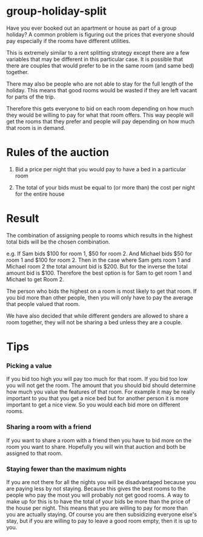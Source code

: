 # group-holiday-split
Have you ever booked out an apartment or house as part of a group holiday? A common problem is figuring out the prices 
that everyone should pay especially if the rooms have different utilities. 

This is extremely similar to a rent splitting strategy except there are a few variables that may be different in this 
particular case. It is possible that there are couples that would prefer to be in the same room (and same bed) together. 

There may also be people who are not able to stay for the full length of the holiday. This means that good rooms would 
be wasted if they are left vacant for parts of the trip.

Therefore this gets everyone to bid on each room depending on how much they would be willing to pay for what that room
offers. This way people will get the rooms that they prefer and people will pay depending on how much that room is in
demand. 

# Rules of the auction

1. Bid a price per night that you would pay to have a bed in a particular room

2. The total of your bids must be equal to (or more than) the cost per night for the entire house

# Result

The combination of assigning people to rooms which results in the highest total bids will be the chosen combination. 

e.g. If Sam bids $100 for room 1, $50 for room 2. And Michael bids $50 for room 1 and $100 for room 2. Then in the case 
where Sam gets room 1 and Michael room 2 the total amount bid is $200. But for the inverse the total amount bid is 
$100. Therefore the best option is for Sam to get room 1 and Michael to get Room 2.

The person who bids the highest on a room is most likely to get that room. If you bid more than other people, then you
will only have to pay the average that people valued that room. 

We have also decided that while different genders are allowed to share a room together, they will not be sharing a bed 
unless they are a couple. 

# Tips

### Picking a value
If you bid too high you will pay too much for that room. If you bid too low you will not get the room. 
The amount that you should bid should determine how much you value the features of that room. For example it may be 
really important to you that you get a nice bed but for another person it is more important to get a nice view. So you
would each bid more on different rooms. 

### Sharing a room with a friend
If you want to share a room with a friend then you have to bid more on the room you want to share. Hopefully you will 
win that auction and both be assigned to that room. 

### Staying fewer than the maximum nights
If you are not there for all the nights you will be disadvantaged because you are paying less by not staying. Because 
this gives the best rooms to the people who pay the most you will probably not get good rooms. A way to make up for this 
is to have the total of your bids be more than the price of the house per night. This means that you are willing to 
pay for more than you are actually staying. Of course you are then subsidizing everyone else's stay, but if you are 
willing to pay to leave a good room empty, then it is up to you. 